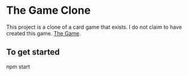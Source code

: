 # The Game Clone

This project is a clone of a card game that exists. I do not claim to have created this game. [The Game](https://www.amazon.com/Pandasaurus-Games-Game-Card/dp/B07NDKPSB4/ref=asc_df_B07NDKPSB4/?tag=&linkCode=df0&hvadid=416618509677&hvpos=&hvnetw=g&hvrand=4204843930074676183&hvpone=&hvptwo=&hvqmt=&hvdev=c&hvdvcmdl=&hvlocint=&hvlocphy=9001843&hvtargid=pla-1050628469712&ref=&adgrpid=96841194667&th=1).

## To get started

npm start
